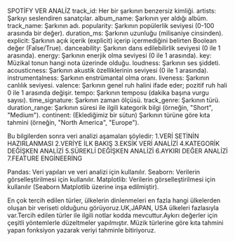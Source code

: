 SPOTİFY VER ANALİZ
track_id: Her bir şarkının benzersiz kimliği.
artists: Şarkıyı seslendiren sanatçılar.
album_name: Şarkının yer aldığı albüm.
track_name: Şarkının adı.
popularity: Şarkının popülerlik seviyesi (0-100 arasında bir değer).
duration_ms: Şarkının uzunluğu (milisaniye cinsinden).
explicit: Şarkının açık içerik (explicit) içerip içermediğini belirten Boolean değer (False/True).
danceability: Şarkının dans edilebilirlik seviyesi (0 ile 1 arasında).
energy: Şarkının enerjik olma seviyesi (0 ile 1 arasında).
key: Müzikal tonun hangi nota üzerinde olduğu.
loudness: Şarkının ses şiddeti.
acousticness: Şarkının akustik özelliklerinin seviyesi (0 ile 1 arasında).
instrumentalness: Şarkının enstrümantal olma oranı.
liveness: Şarkının canlılık seviyesi.
valence: Şarkının genel ruh halini ifade eder; pozitif ruh hali 0 ile 1 arasında değişir.
tempo: Şarkının temposu (dakika başına vurgu sayısı).
time_signature: Şarkının zaman ölçüsü.
track_genre: Şarkının türü.
duration_range: Şarkının süresi ile ilgili kategorik bilgi (örneğin, "Short", "Medium").
continent: (Eklediğimiz bir sütun) Şarkının türüne göre kıta tahmini (örneğin, "North America", "Europe").


Bu bilgilerden sonra veri analizi aşamaları şöyledir:
1.VERİ SETİNİN HAZIRLANMASI
2.VERİYE İLK BAKIŞ
3.EKSİK VERİ ANALİZİ
4.KATEGORİK DEĞİŞKEN ANALİZİ
5.SÜREKLİ DEĞİŞKEN ANALİZİ
6.AYKIRI DEĞER ANALİZİ
7.FEATURE ENGİNEERİNG

Pandas: Veri yapıları ve veri analizi için kullanılır.
Seaborn: Verilerin görselleştirilmesi için kullanılır.
Matplotlib: Verilerin görselleştirilmesi için kullanılır (Seaborn Matplotlib üzerine inşa edilmiştir).


En çok tercih edilen türler, ülkelerin dinlenmeleri en fazla hangi ülkelerden oluşan bir veriseti olduğunu görüyoruz.UK,JAPAN, USA ülkeleri fazlasıyla var.Tercih edilen türler ile ilgili notlar kodda mevcuttur.Aykırı değerler için çeşitli yöntemlerle düzeltmeler yapılmıştır.
Müzik türlerine göre kıta tahmini yapan fonksiyon yazarak veriyi tahminle bitiriyoruz.



